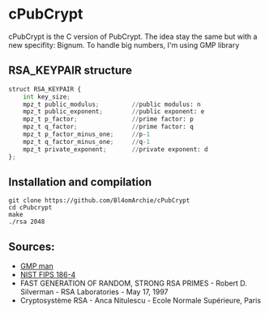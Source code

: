 # cPubCrypt

cPubCrypt is the C version of PubCrypt. The idea stay the same but with a new specifity: Bignum. To handle big numbers, I'm using GMP library 


## RSA_KEYPAIR structure

```py
struct RSA_KEYPAIR {
    int key_size;
    mpz_t public_modulus;         //public modulus: n
    mpz_t public_exponent;        //public exponent: e
    mpz_t p_factor;               //prime factor: p
    mpz_t q_factor;               //prime factor: q
    mpz_t p_factor_minus_one;     //p-1
    mpz_t q_factor_minus_one;     //q-1
    mpz_t private_exponent;       //private exponent: d
};
```


## Installation and compilation
```
git clone https://github.com/Bl4omArchie/cPubCrypt
cd cPubcrypt
make
./rsa 2048
```

## Sources:
- [GMP man](https://gmplib.org/manual/)
- [NIST FIPS 186-4](https://nvlpubs.nist.gov/nistpubs/fips/nist.fips.186-4.pdf)
- FAST GENERATION OF RANDOM, STRONG RSA PRIMES - Robert D. Silverman - RSA Laboratories - May 17, 1997
- Cryptosystème RSA - Anca Nitulescu - Ecole Normale Supérieure, Paris